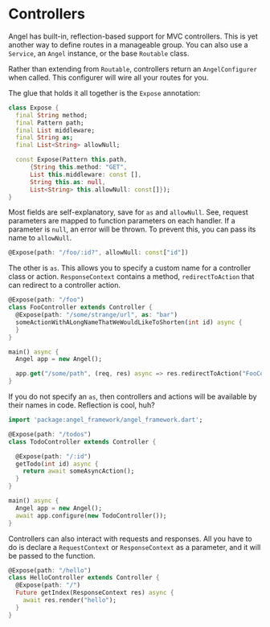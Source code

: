 # Controllers

Angel has built-in, reflection-based support for MVC controllers. This is yet another way to define routes in a manageable group. You can also use a `Service`, an `Angel` instance, or the base `Routable` class.

Rather than extending from `Routable`, controllers return an `AngelConfigurer` when called. This configurer will wire all your routes for you.

The glue that holds it all together is the `Expose` annotation:

```dart
class Expose {
  final String method;
  final Pattern path;
  final List middleware;
  final String as;
  final List<String> allowNull;

  const Expose(Pattern this.path,
      {String this.method: "GET",
      List this.middleware: const [],
      String this.as: null,
      List<String> this.allowNull: const[]});
}
```

Most fields are self-explanatory, save for `as` and `allowNull`. See, request parameters are mapped to function parameters on each handler. If a parameter is `null`, an error will be thrown. To prevent this, you can pass its name to `allowNull`.

```dart
@Expose(path: "/foo/:id?", allowNull: const["id"])
```

The other is `as`. This allows you to specify a custom name for a controller class or action. `ResponseContext` contains a method, `redirectToAction` that can redirect to a controller action.

```dart
@Expose(path: "/foo")
class FooController extends Controller {
  @Expose(path: "/some/strange/url", as: "bar")
  someActionWithALongNameThatWeWouldLikeToShorten(int id) async {
  }
}

main() async {
  Angel app = new Angel();

  app.get("/some/path", (req, res) async => res.redirectToAction("FooController@bar", {"id": 1337}));
}
```

If you do not specify an `as`, then controllers and actions will be available by their names in code. Reflection is cool, huh?

```dart
import 'package:angel_framework/angel_framework.dart';

@Expose(path: "/todos")
class TodoController extends Controller {

  @Expose(path: "/:id")
  getTodo(int id) async {
    return await someAsyncAction();
  }
}

main() async {
  Angel app = new Angel();
  await app.configure(new TodoController());
}
```

Controllers can also interact with requests and responses. All you have to do is declare a `RequestContext` or `ResponseContext` as a parameter, and it will be passed to the function.

```dart
@Expose(path: "/hello")
class HelloController extends Controller {
  @Expose(path: "/")
  Future getIndex(ResponseContext res) async {
    await res.render("hello");
  }
}